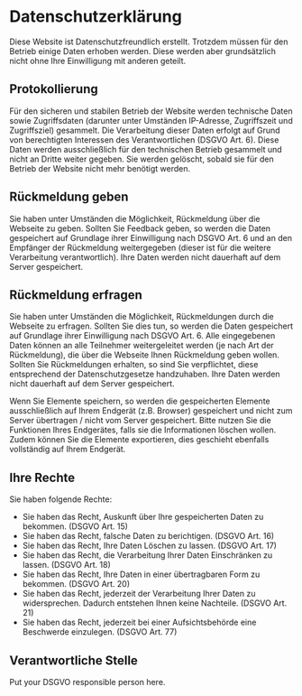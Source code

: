 # Datenschutzerklärung

Diese Website ist Datenschutzfreundlich erstellt. Trotzdem müssen für den Betrieb einige Daten erhoben werden. Diese werden aber grundsätzlich nicht ohne Ihre Einwilligung mit anderen geteilt.

## Protokollierung

Für den sicheren und stabilen Betrieb der Website werden technische Daten sowie Zugriffsdaten (darunter unter Umständen IP-Adresse, Zugriffszeit und Zugriffsziel) gesammelt. Die Verarbeitung dieser Daten erfolgt auf Grund von berechtigten Interessen des Verantwortlichen (DSGVO Art. 6). Diese Daten werden ausschließlich für den technischen Betrieb gesammelt und nicht an Dritte weiter gegeben. Sie werden gelöscht, sobald sie für den Betrieb der Website nicht mehr benötigt werden.

## Rückmeldung geben

Sie haben unter Umständen die Möglichkeit, Rückmeldung über die Webseite zu geben. Sollten Sie Feedback geben, so werden die Daten gespeichert auf Grundlage ihrer Einwilligung nach DSGVO Art. 6 und an den Empfänger der Rückmeldung weitergegeben (dieser ist für die weitere Verarbeitung verantwortlich). Ihre Daten werden nicht dauerhaft auf dem Server gespeichert.

## Rückmeldung erfragen

Sie haben unter Umständen die Möglichkeit, Rückmeldungen durch die Webseite zu erfragen. Sollten Sie dies tun, so werden die Daten gespeichert auf Grundlage ihrer Einwilligung nach DSGVO Art. 6. Alle eingegebenen Daten können an alle Teilnehmer weitergeleitet werden (je nach Art der Rückmeldung), die über die Webseite Ihnen Rückmeldung geben wollen. Sollten Sie Rückmeldungen erhalten, so sind Sie verpflichtet, diese entsprechend der Datenschutzgesetze handzuhaben. Ihre Daten werden nicht dauerhaft auf dem Server gespeichert.

Wenn Sie Elemente speichern, so werden die gespeicherten Elemente ausschließlich auf Ihrem Endgerät (z.B. Browser) gespeichert und nicht zum Server übertragen / nicht vom Server gespeichert. Bitte nutzen Sie die Funktionen Ihres Endgerätes, falls sie die Informationen löschen wollen. Zudem können Sie die Elemente exportieren, dies geschieht ebenfalls vollständig auf Ihrem Endgerät.

## Ihre Rechte

Sie haben folgende Rechte:

* Sie haben das Recht, Auskunft über Ihre gespeicherten Daten zu bekommen. (DSGVO Art. 15)
* Sie haben das Recht, falsche Daten zu berichtigen. (DSGVO Art. 16)
* Sie haben das Recht, Ihre Daten Löschen zu lassen. (DSGVO Art. 17)
* Sie haben das Recht, die Verarbeitung Ihrer Daten Einschränken zu lassen. (DSGVO Art. 18)
* Sie haben das Recht, Ihre Daten in einer übertragbaren Form zu bekommen. (DSGVO Art. 20)
* Sie haben das Recht, jederzeit der Verarbeitung Ihrer Daten zu widersprechen. Dadurch entstehen Ihnen keine Nachteile. (DSGVO Art. 21)
* Sie haben das Recht, jederzeit bei einer Aufsichtsbehörde eine Beschwerde einzulegen. (DSGVO Art. 77)

## Verantwortliche Stelle

Put your DSGVO responsible person here.
